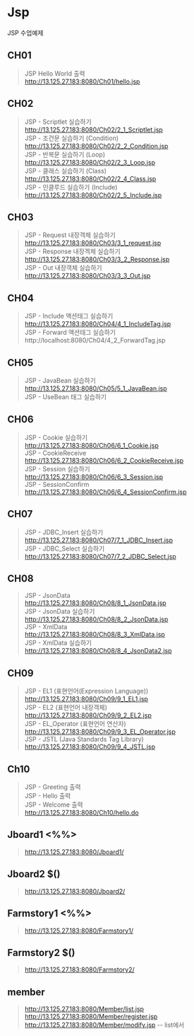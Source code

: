 # Jsp
JSP 수업예제   
## CH01   
> JSP Hello World 출력   
> http://13.125.27.183:8080/Ch01/hello.jsp   
## CH02
> JSP - Scriptlet 실습하기   
> http://13.125.27.183:8080/Ch02/2_1_Scriptlet.jsp   
> JSP - 조건문 실습하기 (Condition)   
> http://13.125.27.183:8080/Ch02/2_2_Condition.jsp   
> JSP - 반복문 실습하기 (Loop)   
> http://13.125.27.183:8080/Ch02/2_3_Loop.jsp   
> JSP - 클래스 실습하기 (Class)   
> http://13.125.27.183:8080/Ch02/2_4_Class.jsp   
> JSP - 인클루드 실습하기 (Include)   
> http://13.125.27.183:8080/Ch02/2_5_Include.jsp   
## CH03   
> JSP - Request 내장객체 실습하기  
> http://13.125.27.183:8080/Ch03/3_1_request.jsp   
> JSP - Response 내장겍체 실습하기  
> http://13.125.27.183:8080/Ch03/3_2_Response.jsp   
> JSP - Out 내장객체 실습하기   
> http://13.125.27.183:8080/Ch03/3_3_Out.jsp   
## CH04   
> JSP - Include 액션태그 실습하기   
> http://13.125.27.183:8080/Ch04/4_1_IncludeTag.jsp   
> JSP - Forward 액션태그 실습하기   
> http://localhost:8080/Ch04/4_2_ForwardTag.jsp   
## CH05   
> JSP - JavaBean 실습하기   
> http://13.125.27.183:8080/Ch05/5_1_JavaBean.jsp   
> JSP - UseBean 태그 실습하기   
## CH06   
> JSP - Cookie 실습하기  
> http://13.125.27.183:8080/Ch06/6_1_Cookie.jsp    
> JSP - CookieReceive   
> http://13.125.27.183:8080/Ch06/6_2_CookieReceive.jsp   
> JSP - Session 실습하기   
> http://13.125.27.183:8080/Ch06/6_3_Session.jsp   
> JSP - SessionConfirm   
> http://13.125.27.183:8080/Ch06/6_4_SessionConfirm.jsp   
## CH07   
> JSP - JDBC_Insert 실습하기   
> http://13.125.27.183:8080/Ch07/7_1_JDBC_Insert.jsp   
> JSP - JDBC_Select 실습하기   
> http://13.125.27.183:8080/Ch07/7_2_JDBC_Select.jsp   
## CH08   
> JSP - JsonData   
> http://13.125.27.183:8080/Ch08/8_1_JsonData.jsp   
> JSP - JsonData 실습하기   
> http://13.125.27.183:8080/Ch08/8_2_JsonData.jsp   
> JSP - XmlData   
> http://13.125.27.183:8080/Ch08/8_3_XmlData.jsp   
> JSP - XmlData 실습하기   
> http://13.125.27.183:8080/Ch08/8_4_JsonData2.jsp   
## CH09   
> JSP - EL1 (표현언어(Expression Language))   
> http://13.125.27.183:8080/Ch09/9_1_EL1.jsp   
> JSP - EL2 (표현언어 내장객체)   
> http://13.125.27.183:8080/Ch09/9_2_EL2.jsp   
> JSP - EL_Operator (표현언어 연산자)   
> http://13.125.27.183:8080/Ch09/9_3_EL_Operator.jsp   
> JSP - JSTL (Java Standards Tag Library)   
> http://13.125.27.183:8080/Ch09/9_4_JSTL.jsp   
## Ch10   
> JSP - Greeting 출력   
> JSP - Hello 출력   
> JSP - Welcome 출력   
> http://13.125.27.183:8080/Ch10/hello.do   
## Jboard1 <%%>     
>http://13.125.27.183:8080/Jboard1/     
## Jboard2 $()    
>http://13.125.27.183:8080/Jboard2/   
## Farmstory1 <%%>       
>http://13.125.27.183:8080/Farmstory1/   
## Farmstory2  $()    
>http://13.125.27.183:8080/Farmstory2/   
## member  
>http://13.125.27.183:8080/Member/list.jsp   
>http://13.125.27.183:8080/Member/register.jsp   
>http://13.125.27.183:8080/Member/modify.jsp -- list에서 
